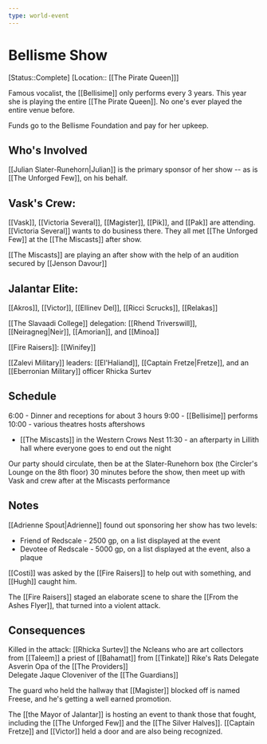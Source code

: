 ```yaml
---
type: world-event
---
```


# Bellisme Show
[Status::Complete]
[Location:: [[The Pirate Queen]]]

Famous vocalist, the [[Bellisime]] only performs every 3 years. This year she is playing the entire [[The Pirate Queen]]. No one's ever played the entire venue before.

Funds go to the Bellisme Foundation and pay for her upkeep. 

## Who's Involved
[[Julian Slater-Runehorn|Julian]] is the primary sponsor of her show -- as is [[The Unforged Few]], on his behalf.

## Vask's Crew:
[[Vask]], [[Victoria Several]], [[Magister]], [[Pik]], and [[Pak]] are attending. [[Victoria Several]] wants to do business there. They all met [[The Unforged Few]] at the [[The Miscasts]] after show.

[[The Miscasts]] are playing an after show with the help of an audition secured by [[Jenson Davour]]

## Jalantar Elite:
[[Akros]], [[Victor]], [[Ellinev Del]], [[Ricci Scrucks]], [[Relakas]]

[[The Slavaadi College]] delegation:
[[Rhend Triverswill]],  [[Neiragneg|Neir]], [[Amorian]], and [[Minoa]] 

[[Fire Raisers]]:
[[Winifey]]

[[Zalevi Military]] leaders:
[[El'Haliand]], [[Captain Fretze|Fretze]], and an [[Eberronian Military]] officer Rhicka Surtev

## Schedule
6:00 - Dinner and receptions for about 3 hours
9:00 - [[Bellisime]] performs
10:00 - various theatres hosts aftershows
* [[The Miscasts]] in the Western Crows Nest
11:30 - an afterparty in Lillith hall where everyone goes to end out the night

Our party should circulate, then be at the Slater-Runehorn box (the Circler's Lounge on the 8th floor) 30 minutes before the show, then meet up with Vask and crew after at the Miscasts performance

## Notes 
[[Adrienne Spout|Adrienne]] found out sponsoring her show has two levels:
-   Friend of Redscale - 2500 gp, on a list displayed at the event
-   Devotee of Redscale - 5000 gp, on a list displayed at the event, also a plaque

[[Costi]] was asked by the [[Fire Raisers]] to help out with something, and [[Hugh]] caught him.

The [[Fire Raisers]] staged an elaborate scene to share the [[From the Ashes Flyer]], that turned into a violent attack. 

## Consequences
Killed in the attack:
	[[Rhicka Surtev]] 
	the Ncleans who are art collectors from [[Taleem]]
	a priest of [[Bahamat]] from [[Tinkate]]
	Rike's Rats 
	Delegate Asverin Opa of the [[The Providers]]  
	Delegate Jaque Cloveniver of the [[The Guardians]]

The guard who held the hallway that [[Magister]] blocked off is named Freese, and he's getting a well earned promotion. 

The [[the Mayor of Jalantar]] is hosting an event to thank those that fought, including the [[The Unforged Few]] and the [[The Silver Halves]]. [[Captain Fretze]] and [[Victor]] held a door and are also being recognized. 